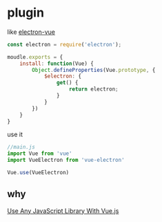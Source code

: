# plugin

like [electron-vue](https://github.com/SimulatedGREG/vue-electron/blob/master/index.js)

```js
const electron = require('electron');

moudle.exports = {
    install: function(Vue) {
        Object.defineProperties(Vue.prototype, {
            $electron: {
                get() {
                    return electron;
                }
            }
        })
    }
}
```
use it

```js
//main.js
import Vue from 'vue'
import VueElectron from 'vue-electron'

Vue.use(VueElectron)
```

## why

[Use Any JavaScript Library With Vue.js](https://vuejsdevelopers.com/2017/04/22/vue-js-libraries-plugins/)